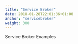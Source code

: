 ```yaml
---
title: "Service Broker"
date: 2018-01-28T22:01:36+01:00
anchor: "servicebroker"
weight: 300
---
```

Service Broker Examples